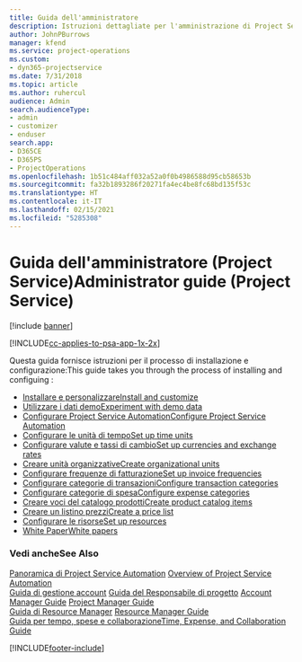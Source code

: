 ```yaml
---
title: Guida dell'amministratore
description: Istruzioni dettagliate per l'amministrazione di Project Service
author: JohnPBurrows
manager: kfend
ms.service: project-operations
ms.custom:
- dyn365-projectservice
ms.date: 7/31/2018
ms.topic: article
ms.author: ruhercul
audience: Admin
search.audienceType:
- admin
- customizer
- enduser
search.app:
- D365CE
- D365PS
- ProjectOperations
ms.openlocfilehash: 1b51c484aff032a52a0f0b4986588d95cb58653b
ms.sourcegitcommit: fa32b1893286f20271fa4ec4be8fc68bd135f53c
ms.translationtype: HT
ms.contentlocale: it-IT
ms.lasthandoff: 02/15/2021
ms.locfileid: "5285308"
---
```

# <a name="administrator-guide-project-service"></a><span data-ttu-id="c87d4-103">Guida dell'amministratore (Project Service)</span><span class="sxs-lookup"><span data-stu-id="c87d4-103">Administrator guide (Project Service)</span></span>

[!include [banner](../includes/psa-now-project-operations.md)]

[!INCLUDE[cc-applies-to-psa-app-1x-2x](../includes/cc-applies-to-psa-app-1x-2x.md)]

<span data-ttu-id="c87d4-104">Questa guida fornisce istruzioni per il processo di installazione e configurazione:</span><span class="sxs-lookup"><span data-stu-id="c87d4-104">This guide takes you through the process of installing and configuing :</span></span>  
  
- [<span data-ttu-id="c87d4-105">Installare e personalizzare</span><span class="sxs-lookup"><span data-stu-id="c87d4-105">Install and customize</span></span>](install-customize.md)
- [<span data-ttu-id="c87d4-106">Utilizzare i dati demo</span><span class="sxs-lookup"><span data-stu-id="c87d4-106">Experiment with demo data</span></span>](use-demo-data.md)
- [<span data-ttu-id="c87d4-107">Configurare Project Service Automation</span><span class="sxs-lookup"><span data-stu-id="c87d4-107">Configure Project Service Automation</span></span>](configure.md)
- [<span data-ttu-id="c87d4-108">Configurare le unità di tempo</span><span class="sxs-lookup"><span data-stu-id="c87d4-108">Set up time units</span></span>](set-up-time-units.md)
- [<span data-ttu-id="c87d4-109">Configurare valute e tassi di cambio</span><span class="sxs-lookup"><span data-stu-id="c87d4-109">Set up currencies and exchange rates</span></span>](set-up-currencies-exchange-rates.md)
- [<span data-ttu-id="c87d4-110">Creare unità organizzative</span><span class="sxs-lookup"><span data-stu-id="c87d4-110">Create organizational units</span></span>](create-organizational-units.md)
- [<span data-ttu-id="c87d4-111">Configurare frequenze di fatturazione</span><span class="sxs-lookup"><span data-stu-id="c87d4-111">Set up invoice frequencies</span></span>](set-up-invoice-frequencies.md)
- [<span data-ttu-id="c87d4-112">Configurare categorie di transazioni</span><span class="sxs-lookup"><span data-stu-id="c87d4-112">Configure transaction categories</span></span>](configure-transaction-categories.md)
- [<span data-ttu-id="c87d4-113">Configurare categorie di spesa</span><span class="sxs-lookup"><span data-stu-id="c87d4-113">Configure expense categories</span></span>](configure-expense-categories.md)
- [<span data-ttu-id="c87d4-114">Creare voci del catalogo prodotti</span><span class="sxs-lookup"><span data-stu-id="c87d4-114">Create product catalog items</span></span>](create-product-catalog-items.md)
- [<span data-ttu-id="c87d4-115">Creare un listino prezzi</span><span class="sxs-lookup"><span data-stu-id="c87d4-115">Create a price list</span></span>](create-price-list.md)
- [<span data-ttu-id="c87d4-116">Configurare le risorse</span><span class="sxs-lookup"><span data-stu-id="c87d4-116">Set up resources</span></span>](set-up-resources.md)
- [<span data-ttu-id="c87d4-117">White Paper</span><span class="sxs-lookup"><span data-stu-id="c87d4-117">White papers</span></span>](white-papers.md)
  
### <a name="see-also"></a><span data-ttu-id="c87d4-118">Vedi anche</span><span class="sxs-lookup"><span data-stu-id="c87d4-118">See Also</span></span>  
 <span data-ttu-id="c87d4-119">[Panoramica di Project Service Automation](../psa/overview.md)  </span><span class="sxs-lookup"><span data-stu-id="c87d4-119">[Overview of Project Service Automation](../psa/overview.md)  </span></span>  
 <span data-ttu-id="c87d4-120">[Guida di gestione account](../psa/account-manager-guide.md) [Guida del Responsabile di progetto](../psa/project-manager-guide.md) </span><span class="sxs-lookup"><span data-stu-id="c87d4-120">[Account Manager Guide](../psa/account-manager-guide.md) [Project Manager Guide](../psa/project-manager-guide.md) </span></span>  
 <span data-ttu-id="c87d4-121">[Guida di Resource Manager](../psa/resource-manager-guide.md) </span><span class="sxs-lookup"><span data-stu-id="c87d4-121">[Resource Manager Guide](../psa/resource-manager-guide.md) </span></span>  
 [<span data-ttu-id="c87d4-122">Guida per tempo, spese e collaborazione</span><span class="sxs-lookup"><span data-stu-id="c87d4-122">Time, Expense, and Collaboration Guide</span></span>](../psa/time-expense-collaboration-guide.md)


[!INCLUDE[footer-include](../includes/footer-banner.md)]